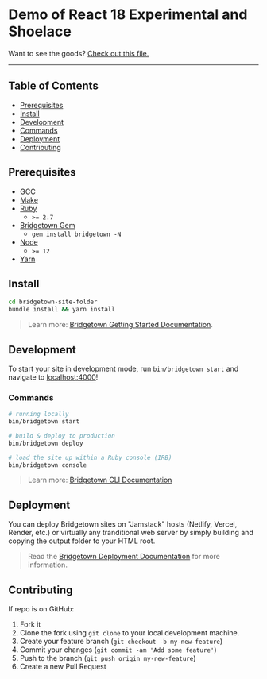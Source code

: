 # Demo of React 18 Experimental and Shoelace

Want to see the goods? [Check out this file.](https://github.com/jaredcwhite/react-web-components/blob/main/frontend/javascript/components.jsx)

----

## Table of Contents

- [Prerequisites](#prerequisites)
- [Install](#install)
- [Development](#development)
- [Commands](#commands)
- [Deployment](#deployment)
- [Contributing](#contributing)

## Prerequisites

- [GCC](https://gcc.gnu.org/install/)
- [Make](https://www.gnu.org/software/make/)
- [Ruby](https://www.ruby-lang.org/en/downloads/)
  - `>= 2.7`
- [Bridgetown Gem](https://rubygems.org/gems/bridgetown)
  - `gem install bridgetown -N`
- [Node](https://nodejs.org)
  - `>= 12`
- [Yarn](https://yarnpkg.com)

## Install

```sh
cd bridgetown-site-folder
bundle install && yarn install
```
> Learn more: [Bridgetown Getting Started Documentation](https://www.bridgetownrb.com/docs/).

## Development

To start your site in development mode, run `bin/bridgetown start` and navigate to [localhost:4000](https://localhost:4000/)!

### Commands

```sh
# running locally
bin/bridgetown start

# build & deploy to production
bin/bridgetown deploy

# load the site up within a Ruby console (IRB)
bin/bridgetown console
```

> Learn more: [Bridgetown CLI Documentation](https://www.bridgetownrb.com/docs/command-line-usage)

## Deployment

You can deploy Bridgetown sites on "Jamstack" hosts (Netlify, Vercel, Render, etc.) or virtually any tranditional web server by simply building and copying the output folder to your HTML root.

> Read the [Bridgetown Deployment Documentation](https://www.bridgetownrb.com/docs/deployment) for more information.

## Contributing

If repo is on GitHub:

1. Fork it
2. Clone the fork using `git clone` to your local development machine.
3. Create your feature branch (`git checkout -b my-new-feature`)
4. Commit your changes (`git commit -am 'Add some feature'`)
5. Push to the branch (`git push origin my-new-feature`)
6. Create a new Pull Request